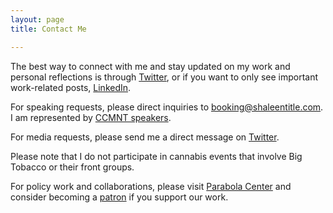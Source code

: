 ```yaml
---
layout: page
title: Contact Me

---
```

The best way to connect with me and stay updated on my work and personal reflections is through [Twitter](https://twitter.com/shaleentitle), or if you want to only see important work-related posts, [LinkedIn](https://www.linkedin.com/in/shaleentitle).

For speaking requests, please direct inquiries to booking@shaleentitle.com. I am represented by [CCMNT speakers](https://ccmntspeakers.com/).

For media requests, please send me a direct message on [Twitter](https://twitter.com/shaleentitle).

Please note that I do not participate in cannabis events that involve Big Tobacco or their front groups.

For policy work and collaborations, please visit [Parabola Center](https://www.parabolacenter.com/) and consider becoming a [patron](https://www.patreon.com/parabolacenter) if you support our work.
